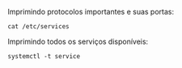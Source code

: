 Imprimindo protocolos importantes e suas portas:

	cat /etc/services

Imprimindo todos os serviços disponíveis:

	systemctl -t service
